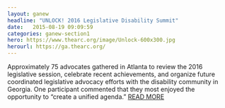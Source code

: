 ```yaml
---
layout: ganew
headline: "UNLOCK! 2016 Legislative Disability Summit"
date:   2015-08-19 09:09:59
categories: ganew-section1
hero: https://www.thearc.org/image/Unlock-600x300.jpg
herourl: https://ga.thearc.org/
---
```

Approximately 75 advocates gathered in Atlanta to review the 2016 legislative session, celebrate recent achievements, and organize future coordinated legislative advocacy efforts with the disability community in Georgia. One participant commented that they most enjoyed the opportunity to “create a unified agenda.” <a href="https://ga.thearc.org/2016/06/21/unlock">READ MORE</a><br><br>